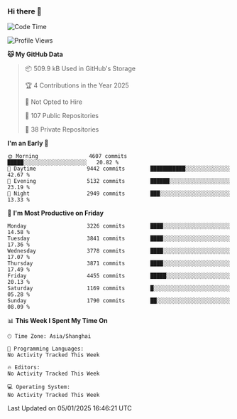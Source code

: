 ### Hi there 👋

<!--
**qbosen/qbosen** is a ✨ _special_ ✨ repository because its `README.md` (this file) appears on your GitHub profile.

Here are some ideas to get you started:

- 🔭 I’m currently working on ...
- 🌱 I’m currently learning ...
- 👯 I’m looking to collaborate on ...
- 🤔 I’m looking for help with ...
- 💬 Ask me about ...
- 📫 How to reach me: ...
- 😄 Pronouns: ...
- ⚡ Fun fact: ...
-->

<!--START_SECTION:waka-->
![Code Time](http://img.shields.io/badge/Code%20Time-2%2C111%20hrs%2036%20mins-blue)

![Profile Views](http://img.shields.io/badge/Profile%20Views-0-blue)

**🐱 My GitHub Data** 

> 📦 509.9 kB Used in GitHub's Storage 
 > 
> 🏆 4 Contributions in the Year 2025
 > 
> 🚫 Not Opted to Hire
 > 
> 📜 107 Public Repositories 
 > 
> 🔑 38 Private Repositories 
 > 
**I'm an Early 🐤** 

```text
🌞 Morning                4607 commits        █████░░░░░░░░░░░░░░░░░░░░   20.82 % 
🌆 Daytime                9442 commits        ███████████░░░░░░░░░░░░░░   42.67 % 
🌃 Evening                5132 commits        ██████░░░░░░░░░░░░░░░░░░░   23.19 % 
🌙 Night                  2949 commits        ███░░░░░░░░░░░░░░░░░░░░░░   13.33 % 
```
📅 **I'm Most Productive on Friday** 

```text
Monday                   3226 commits        ████░░░░░░░░░░░░░░░░░░░░░   14.58 % 
Tuesday                  3841 commits        ████░░░░░░░░░░░░░░░░░░░░░   17.36 % 
Wednesday                3778 commits        ████░░░░░░░░░░░░░░░░░░░░░   17.07 % 
Thursday                 3871 commits        ████░░░░░░░░░░░░░░░░░░░░░   17.49 % 
Friday                   4455 commits        █████░░░░░░░░░░░░░░░░░░░░   20.13 % 
Saturday                 1169 commits        █░░░░░░░░░░░░░░░░░░░░░░░░   05.28 % 
Sunday                   1790 commits        ██░░░░░░░░░░░░░░░░░░░░░░░   08.09 % 
```


📊 **This Week I Spent My Time On** 

```text
🕑︎ Time Zone: Asia/Shanghai

💬 Programming Languages: 
No Activity Tracked This Week

🔥 Editors: 
No Activity Tracked This Week

💻 Operating System: 
No Activity Tracked This Week
```


 Last Updated on 05/01/2025 16:46:21 UTC
<!--END_SECTION:waka-->
